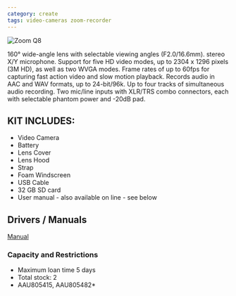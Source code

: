 ```yaml
---
category: create
tags: video-cameras zoom-recorder
---
```

![Zoom Q8](../../assets/images/equip/zoomq8.png)



160° wide-angle lens with selectable viewing angles (F2.0/16.6mm). stereo X/Y microphone. Support for five HD video modes, up to 2304 x 1296 pixels (3M HD), as well as two WVGA modes. Frame rates of up to 60fps for capturing fast action video and slow motion playback. Records audio in AAC and WAV formats, up to 24-bit/96k. Up to four tracks of simultaneous audio recording. Two mic/line inputs with XLR/TRS combo connectors, each with selectable phantom power and -20dB pad.

## KIT INCLUDES:
- Video Camera
- Battery
- Lens Cover
- Lens Hood
- Strap
- Foam Windscreen
- USB Cable
- 32 GB SD card
- User manual - also available on line - see below

## Drivers / Manuals

[Manual](https://zoomcorp.com/media/documents/E_Q8.pdf)

### Capacity and Restrictions

- Maximum loan time 5 days
- Total stock: 2
- AAU805415, AAU805482*
